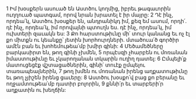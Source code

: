 1 Իմ խօսքերն ասուած են Աստծու կողմից,
իբրեւ թագաւորին ուղղուած պատգամ,
որով նրան խրատել է իր մայրը:
2 Դէ ինչ, որդեա՛կ, Աստծու խօսքեր են,
անդրանիկդ իմ, քեզ եմ ասում, որդի՛.
դէ ինչ, որդեա՛կ, իմ որովայնի պտուղն ես.
դէ ինչ, որդեա՛կ, իմ ուխտերի զաւակն ես:
3 Քո հարստութիւնը մի՛ տուր կանանց
եւ ոչ էլ քո միտքն ու կեանքը՝ յետին խորհուրդների.
մտածուա՛ծ գործիր ամէն բան
եւ խոհեմութեա՛մբ խմիր գինի:
4 Մեծամեծները բարկասիրտ են, թող գինի չխմեն,
5 որպէսզի չհարբեն ու մոռանան իմաստութիւնը
եւ չկարողանան տկարին ուղիղ դատել:
6 Ըմպելի՛ք մատուցեցէք վշտացածներին,
գինի՛ տուէք ըմպելու տառապեալներին,
7 թող խմեն ու մոռանան իրենց աղքատութիւնը
եւ թող չյիշեն իրենց ցաւերը:
8 Աստծու խօսքո՛վ բաց քո բերանը
եւ ողջամտութեա՛մբ դատիր բոլորին,
9 քննի՛ր եւ տարբերի՛ր աղքատին ու խեղճին:
